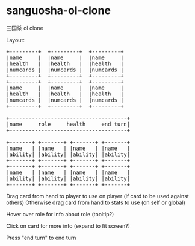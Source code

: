 # sanguosha-ol-clone
三国杀 ol clone

Layout:
<pre>
+---------+  +---------+  +---------+
|name     |  |name     |  |name     |
|health   |  |health   |  |health   |
|numcards |  |numcards |  |numcards |
+---------+  +---------+  +---------+
+---------+  +---------+  +---------+
|name     |  |name     |  |name     |
|health   |  |health   |  |health   |
|numcards |  |numcards |  |numcards |
+---------+  +---------+  +---------+

+-------------------------------------+
|name     role     health     end turn|
+-------------------------------------+

+-------+ +-------+ +-------+ +-------+
|name   | |name   | |name   | |name   |
|ability| |ability| |ability| |ability|
+-------+ +-------+ +-------+ +-------+
+-------+ +-------+ +-------+ +-------+
|name   | |name   | |name   | |name   |
|ability| |ability| |ability| |ability|
+-------+ +-------+ +-------+ +-------+
</pre>



Drag card from hand to player to use on player (if card to be used against others)
Otherwise drag card from hand to stats to use (on self or global)

Hover over role for info about role (tooltip?)

Click on card for more info (expand to fit screen?)

Press "end turn" to end turn